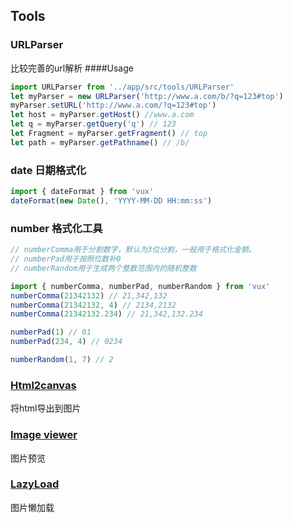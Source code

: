 ## Tools

### URLParser
比较完善的url解析
####Usage

```js
import URLParser from '../app/src/tools/URLParser'
let myParser = new URLParser('http://www.a.com/b/?q=123#top')
myParser.setURL('http://www.a.com/?q=123#top')
let host = myParser.getHost() //www.a.com
let q = myParser.getQuery('q') // 123
let Fragment = myParser.getFragment() // top
let path = myParser.getPathname() // /b/
```

### date 日期格式化

```js
import { dateFormat } from 'vux'
dateFormat(new Date(), 'YYYY-MM-DD HH:mm:ss')
```

### number 格式化工具
```js
// numberComma用于分割数字，默认为3位分割，一般用于格式化金额。
// numberPad用于按照位数补0
// numberRandom用于生成两个整数范围内的随机整数

import { numberComma, numberPad, numberRandom } from 'vux'
numberComma(21342132) // 21,342,132
numberComma(21342132, 4) // 2134,2132
numberComma(21342132.234) // 21,342,132.234

numberPad(1) // 01
numberPad(234, 4) // 0234

numberRandom(1, 7) // 2
```

###  [Html2canvas](https://github.com/niklasvh/html2canvas)
将html导出到图片

###  [Image viewer](https://github.com/fengyuanchen/viewerjs)
图片预览
 
### [LazyLoad](https://github.com/hilongjw/vue-lazyload)
图片懒加载